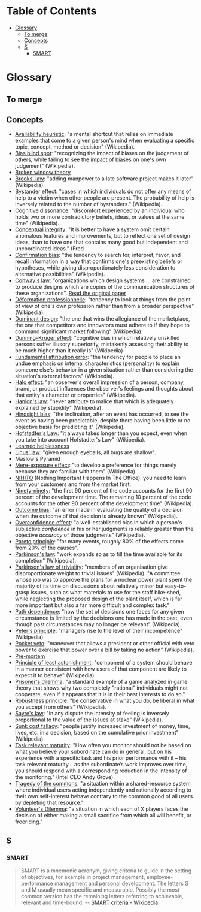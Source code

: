 <!-- START doctoc generated TOC please keep comment here to allow auto update -->
<!-- DON'T EDIT THIS SECTION, INSTEAD RE-RUN doctoc TO UPDATE -->

# Table of Contents

- [Glossary](#glossary)
  - [To merge](#to-merge)
  - [Concepts](#concepts)
  - [S](#s)
    - [SMART](#smart)

<!-- END doctoc generated TOC please keep comment here to allow auto update -->

# Glossary

## To merge

## Concepts

- [Availability heuristic](https://en.wikipedia.org/wiki/Availability_heuristic): "a mental shortcut that relies on immediate examples that come to a given person's mind when evaluating a specific topic, concept, method or decision" (Wikipedia).
- [Bias blind spot](https://en.wikipedia.org/wiki/Bias_blind_spot): "recognizing the impact of biases on the judgement of others, while failing to see the impact of biases on one's own judgement" (Wikipedia).
- [Broken window theory](https://en.wikipedia.org/wiki/Broken_windows_theory)
- [Brooks' law](https://en.wikipedia.org/wiki/Brooks%E2%80%99_law): "adding manpower to a late software project makes it later" (Wikipedia).
- [Bystander effect](https://en.wikipedia.org/wiki/Bystander_effect): "cases in which individuals do not offer any means of help to a victim when other people are present. The probability of help is inversely related to the number of bystanders." (Wikipedia).
- [Cognitive dissonance](https://en.wikipedia.org/wiki/Cognitive_dissonance): "discomfort experienced by an individual who holds two or more contradictory beliefs, ideas, or values at the same time" (Wikipedia).
- [Conceptual integrity](http://architecture.typepad.com/architecture_blog/2011/10/the-importance-of-conceptual-integrity.html): "It is better to have a system omit certain anomalous features and improvements, but to reflect one set of design ideas, than to have one that contains many good but independent and uncoordinated ideas." (Fred
- [Confirmation bias](https://en.wikipedia.org/wiki/Confirmation_bias): "the tendency to search for, interpret, favor, and recall information in a way that confirms one's preexisting beliefs or hypotheses, while giving disproportionately less consideration to alternative possibilities" (Wikipedia).
- [Conway's law](https://en.wikipedia.org/wiki/Conway%27s_law): "organizations which design systems ... are constrained to produce designs which are copies of the communication structures of these organizations". [Read the original paper](http://www.melconway.com/Home/Committees_Paper.html)
- [Déformation professionnelle](https://en.wikipedia.org/wiki/D%C3Tuesday9formation_professionnelle): "tendency to look at things from the point of view of one's own profession rather than from a broader perspective" (Wikipedia).
- [Dominant design](https://en.wikipedia.org/wiki/Dominant_design): "the one that wins the allegiance of the marketplace, the one that competitors and innovators must adhere to if they hope to command significant market following" (Wikipedia).
- [Dunning–Kruger effect](https://en.wikipedia.org/wiki/Dunning%E2%80%93Kruger_effect): "cognitive bias in which relatively unskilled persons suffer illusory superiority, mistakenly assessing their ability to be much higher than it really is" (Wikipedia)
- [Fundamental attribution error](https://en.wikipedia.org/wiki/Fundamental_attribution_error): "the tendency for people to place an undue emphasis on internal characteristics (personality) to explain someone else's behavior in a given situation rather than considering the situation's external factors" (Wikipedia).
- [Halo effect](https://en.wikipedia.org/wiki/Halo_effect): "an observer's overall impression of a person, company, brand, or product influences the observer's feelings and thoughts about that entity's character or properties" (Wikipedia).
- [Hanlon's law](https://en.wikipedia.org/wiki/Hanlon%27s_razor): "never attribute to malice that which is adequately explained by stupidity" (Wikipedia).
- [Hindsight bias](https://en.wikipedia.org/wiki/Hindsight_bias): "the inclination, after an event has occurred, to see the event as having been predictable, despite there having been little or no objective basis for predicting it" (Wikipedia).
- [Hofstadter's Law](https://en.wikipedia.org/wiki/Hofstadter%27s_law): "it always takes longer than you expect, even when you take into account Hofstadter's Law" (Wikipedia).
- [Learned helplessness](https://en.wikipedia.org/wiki/Learned_helplessness)
- [Linus' law](https://en.wikipedia.org/wiki/Linus%27s_Law): "given enough eyeballs, all bugs are shallow".
- Maslow's Pyramid
- [Mere-exposure effect](https://en.wikipedia.org/wiki/Mere-exposure_effect): "to develop a preference for things merely because they are familiar with them" (Wikipedia).
- [NIHITO](http://pragmaticmarketing.com/resources/use-the-market-to-gain-credibility) (Nothing Important Happens In The Office): you need to learn from your customers and from the market first.
- [Ninety-ninety](https://en.wikipedia.org/wiki/Ninety-ninety_rule): "the first 90 percent of the code accounts for the first 90 percent of the development time. The remaining 10 percent of the code accounts for the other 90 percent of the development time" (Wikipedia).
- [Outcome bias](https://en.wikipedia.org/wiki/Outcome_bias): "an error made in evaluating the quality of a decision when the outcome of that decision is already known" (Wikipedia).
- [Overconfidence effect](https://en.wikipedia.org/wiki/Overconfidence_effect): "a well-established bias in which a person's subjective _confidence_ in his or her judgments is reliably greater than the objective _accuracy_ of those judgments" (Wikipedia).
- [Pareto principle](https://en.wikipedia.org/wiki/Pareto_principle): "for many events, roughly 80% of the effects come from 20% of the causes".
- [Parkinson's law](https://en.wikipedia.org/wiki/Parkinson%27s_law): "work expands so as to fill the time available for its completion" (Wikipedia).
- [Parkinson's law of triviality](https://en.wikipedia.org/wiki/Law_of_triviality): "members of an organisation give disproportionate weight to trivial issues" (Wikipedia). "A committee whose job was to approve the plans for a nuclear power plant spent the majority of its time on discussions about relatively minor but easy-to-grasp issues, such as what materials to use for the staff bike-shed, while neglecting the proposed design of the plant itself, which is far more important but also a far more difficult and complex task."
- [Path dependence](https://en.wikipedia.org/wiki/Path_dependence): "how the set of decisions one faces for any given circumstance is limited by the decisions one has made in the past, even though past circumstances may no longer be relevant" (Wikipedia).
- [Peter's principle](https://en.wikipedia.org/wiki/Peter_principle): "managers rise to the level of their incompetence" (Wikipedia).
- [Pocket veto](https://en.wikipedia.org/wiki/Pocket_veto): "maneuver that allows a president or other official with veto power to exercise that power over a bill by taking no action" (Wikipedia).
- [Pre-mortem](https://en.wikipedia.org/wiki/Pre-mortem)
- [Principle of least astonishment](https://en.wikipedia.org/wiki/Principle_of_least_astonishment): "component of a system should behave in a manner consistent with how users of that component are likely to expect it to behave" (Wikipedia).
- [Prisoner's dilemma](https://en.wikipedia.org/wiki/Prisoner%27s_dilemma): "a standard example of a game analyzed in game theory that shows why two completely "rational" individuals might not cooperate, even if it appears that it is in their best interests to do so."
- [Robustness principle](https://en.wikipedia.org/wiki/Robustness_principle): "be conservative in what you do, be liberal in what you accept from others" (Wikipedia).
- [Sayre's law](https://en.wikipedia.org/wiki/Sayre%27s_law): "in any dispute the intensity of feeling is inversely proportional to the value of the issues at stake" (Wikipedia).
- [Sunk cost fallacy](https://en.wikipedia.org/wiki/Sunk_costs#Loss_aversion_and_the_sunk_cost_fallacy): "people justify increased investment of money, time, lives, etc. in a decision, based on the cumulative prior investment" (Wikipedia)
- [Task relevant maturity](https://getlighthouse.com/blog/management-concept/): "How often you monitor should not be based on what you believe your subordinate can do in general, but on his experience with a specific task and his prior performance with it – his task relevant maturity… as the subordinate’s work improves over time, you should respond with a corresponding reduction in the intensity of the monitoring." (Intel CEO Andy Grove).
- [Tragedy of the commons](https://en.wikipedia.org/wiki/Tragedy_of_the_commons): "a situation within a shared-resource system where individual users acting independently and rationally according to their own self-interest behave contrary to the common good of all users by depleting that resource."
- [Volunteer's Dilemma](https://en.wikipedia.org/wiki/Volunteer%27s_dilemma): "a situation in which each of X players faces the decision of either making a small sacrifice from which all will benefit, or freeriding."

## S

### SMART

> SMART is a mnemonic acronym, giving criteria to guide in the setting of objectives, for example in project management, employee-performance management and personal development. The letters S and M usually mean specific and measurable. Possibly the most common version has the remaining letters referring to achievable, relevant and time-bound.
> -- [SMART criteria - Wikipedia](https://en.wikipedia.org/wiki/SMART_criteria)
